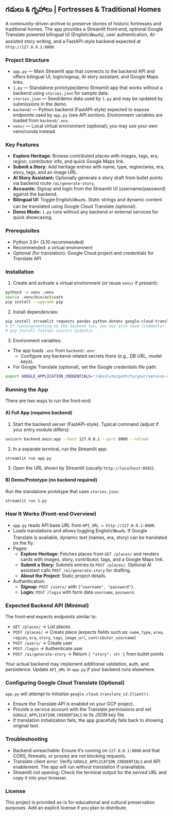 ## గడులు & గృహాలు | Fortresses & Traditional Homes

A community-driven archive to preserve stories of historic fortresses and traditional homes. The app provides a Streamlit front‑end, optional Google Translate powered bilingual UI (English/తెలుగు), user authentication, AI-assisted story writing, and a FastAPI-style backend expected at `http://127.0.0.1:8000`.

### Project Structure
- `app.py` — Main Streamlit app that connects to the backend API and offers bilingual UI, login/signup, AI story assistant, and Google Maps links.
- `1.py` — Standalone prototype/demo Streamlit app that works without a backend using `stories.json` for sample data.
- `stories.json` — Seed/demo data used by `1.py` and may be updated by submissions in the demo.
- `backend/` — Python backend (FastAPI-style) expected to expose endpoints used by `app.py` (see API section). Environment variables are loaded from `backend/.env`.
- `venv/` — Local virtual environment (optional); you may use your own venv/conda instead.

### Key Features
- **Explore Heritage:** Browse contributed places with images, tags, era, region, contributor info, and quick Google Maps link.
- **Submit a Story:** Add heritage entries with name, type, region/area, era, story, tags, and an image URL.
- **AI Story Assistant:** Optionally generate a story draft from bullet points via backend route `/ai/generate-story`.
- **Accounts:** Signup and login from the Streamlit UI (username/password) against the backend.
- **Bilingual UI:** Toggle English/తెలుగు. Static strings and dynamic content can be translated using Google Cloud Translate (optional).
- **Demo Mode:** `1.py` runs without any backend or external services for quick showcasing.

### Prerequisites
- Python 3.9+ (3.10 recommended)
- Recommended: a virtual environment
- Optional (for translation): Google Cloud project and credentials for Translate API

### Installation
1) Create and activate a virtual environment (or reuse `venv/` if present):
```bash
python3 -m venv .venv
source .venv/bin/activate
pip install --upgrade pip
```

2) Install dependencies:
```bash
pip install streamlit requests pandas python-dotenv google-cloud-translate
# If running/working on the backend too, you may also need (commonly):
# pip install fastapi uvicorn pydantic
```

3) Environment variables:
- The app loads `.env` from `backend/.env`:
  - Configure any backend-related secrets there (e.g., DB URL, model keys).
- For Google Translate (optional), set the Google credentials file path:
```bash
export GOOGLE_APPLICATION_CREDENTIALS="/absolute/path/to/your/service-account.json"
```

### Running the App
There are two ways to run the front‑end:

#### A) Full App (requires backend)
1) Start the backend server (FastAPI-style). Typical command (adjust if your entry module differs):
```bash
uvicorn backend.main:app --host 127.0.0.1 --port 8000 --reload
```
2) In a separate terminal, run the Streamlit app:
```bash
streamlit run app.py
```
3) Open the URL shown by Streamlit (usually `http://localhost:8501`).

#### B) Demo/Prototype (no backend required)
Run the standalone prototype that uses `stories.json`:
```bash
streamlit run 1.py
```

### How It Works (Front‑end Overview)
- `app.py` reads API base URL from `API_URL = http://127.0.0.1:8000`.
- Loads translations and allows toggling English/తెలుగు. If Google Translate is available, dynamic text (names, era, story) can be translated on the fly.
- Pages:
  - **Explore Heritage:** Fetches places from `GET /places/` and renders cards with images, story, contributor, tags, and a Google Maps link.
  - **Submit a Story:** Submits entries to `POST /places/`. Optional AI assistant calls `POST /ai/generate-story` for drafting.
  - **About the Project:** Static project details.
- Authentication:
  - **Signup:** `POST /users/` with `{"username", "password"}`.
  - **Login:** `POST /login` with form data `username`, `password`.

### Expected Backend API (Minimal)
The front‑end expects endpoints similar to:
- `GET /places/` → List places
- `POST /places/` → Create place (expects fields such as: `name`, `type`, `area`, `region`, `era`, `story`, `tags`, `image_url`, `contributor_username`)
- `POST /users/` → Create user
- `POST /login` → Authenticate user
- `POST /ai/generate-story` → Return `{ "story": str }` from bullet points

Your actual backend may implement additional validation, auth, and persistence. Update `API_URL` in `app.py` if your backend runs elsewhere.

### Configuring Google Cloud Translate (Optional)
`app.py` will attempt to initialize `google.cloud.translate_v2.Client()`.
- Ensure the Translate API is enabled on your GCP project.
- Provide a service account with the Translate permissions and set `GOOGLE_APPLICATION_CREDENTIALS` to its JSON key file.
- If translation initialization fails, the app gracefully falls back to showing original text.

### Troubleshooting
- Backend unreachable: Ensure it’s running on `127.0.0.1:8000` and that CORS, firewalls, or proxies are not blocking requests.
- Translate client error: Verify `GOOGLE_APPLICATION_CREDENTIALS` and API enablement. The app will run without translation if unavailable.
- Streamlit not opening: Check the terminal output for the served URL and copy it into your browser.

### License
This project is provided as-is for educational and cultural preservation purposes. Add an explicit license if you plan to distribute.


